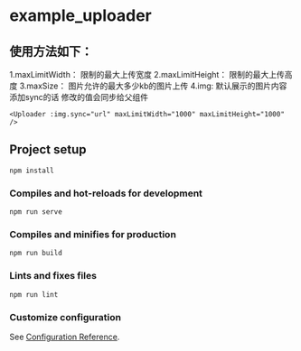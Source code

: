 # example_uploader

## 使用方法如下：
1.maxLimitWidth： 限制的最大上传宽度
2.maxLimitHeight： 限制的最大上传高度
3.maxSize： 图片允许的最大多少kb的图片上传
4.img: 默认展示的图片内容 添加sync的话 修改的值会同步给父组件

```
<Uploader :img.sync="url" maxLimitWidth="1000" maxLimitHeight="1000" />
```

## Project setup
```
npm install
```

### Compiles and hot-reloads for development
```
npm run serve
```

### Compiles and minifies for production
```
npm run build
```

### Lints and fixes files
```
npm run lint
```

### Customize configuration
See [Configuration Reference](https://cli.vuejs.org/config/).
